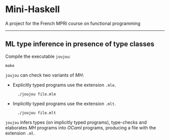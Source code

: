 Mini-Haskell
============

A project for the French MPRI course on functional programming

---

ML type inference in presence of type classes
-----------------------------------------------

Compile the executable `joujou`:

    make

`joujou` can check two variants of *MH*:

- Explicitly typed programs use the extension `.mle`.

        ./joujou file.mle

- Implicitly typed programs use the extension `.mlt`.

        ./joujou file.mlt

`joujou` infers types (on implicitly typed programs),
type-checks and elaborates *MH* programs into *OCaml* programs,
producing a file with the extension `.ml`.
